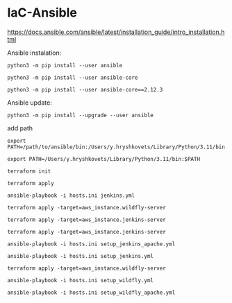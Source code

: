 # IaC-Ansible

https://docs.ansible.com/ansible/latest/installation_guide/intro_installation.html


Ansible instalation:
```
python3 -m pip install --user ansible
```

```
python3 -m pip install --user ansible-core
```

```
python3 -m pip install --user ansible-core==2.12.3
```
Ansible update:
```
python3 -m pip install --upgrade --user ansible
```

add path 
```
export PATH=/path/to/ansible/bin:/Users/y.hryshkovets/Library/Python/3.11/bin
```
```
export PATH=/Users/y.hryshkovets/Library/Python/3.11/bin:$PATH
```

```
terraform init
```

```
terraform apply
```

```
ansible-playbook -i hosts.ini jenkins.yml
```

```
terraform apply -target=aws_instance.wildfly-server
```

```
terraform apply -target=aws_instance.jenkins-server
```

```
terraform apply -target=aws_instance.jenkins-server

ansible-playbook -i hosts.ini setup_jenkins_apache.yml

ansible-playbook -i hosts.ini setup_jenkins.yml
```

```
terraform apply -target=aws_instance.wildfly-server

ansible-playbook -i hosts.ini setup_wildfly.yml

ansible-playbook -i hosts.ini setup_wildfly_apache.yml
```
